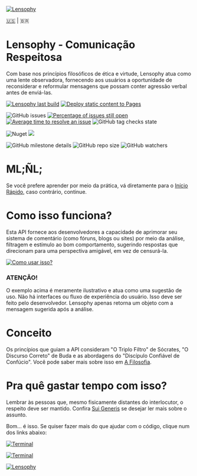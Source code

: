 [![Lensophy](https://dev.azure.com/raphaelmoreira/758a305a-a7fa-4b96-95aa-962c2cf2248c/_apis/git/repositories/27fc1054-4851-4e6d-af8a-a463841dc8c1/items?path=/lensophy-banner.png&versionDescriptor%5BversionOptions%5D=0&versionDescriptor%5BversionType%5D=0&versionDescriptor%5Bversion%5D=main&resolveLfs=true&%24format=octetStream)](https://raphaelmoreira.github.io/lensophy/)

[🇺🇸](Readme.md) | 🇧🇷

# Lensophy - Comunicação Respeitosa
Com base nos princípios filosóficos de ética e virtude, Lensophy atua como uma lente observadora, fornecendo aos usuários a oportunidade de reconsiderar e reformular mensagens que possam conter agressão verbal antes de enviá-las.

[![Lensophy last build](https://github.com/raphaelmoreira/lensophy/actions/workflows/dotnet.yml/badge.svg?branch=main)](https://github.com/raphaelmoreira/lensophy/actions/workflows/dotnet.yml)
[![Deploy static content to Pages](https://github.com/raphaelmoreira/lensophy/actions/workflows/static.yml/badge.svg)](https://github.com/raphaelmoreira/lensophy/actions/workflows/static.yml)

![GitHub issues](https://img.shields.io/github/issues/raphaelmoreira/lensophy)
[![Percentage of issues still open](https://isitmaintained.com/badge/open/raphaelmoreira/lensophy.svg)](https://isitmaintained.com/project/raphaelmoreira/lensophy "Percentage of issues still open")
[![Average time to resolve an issue](https://isitmaintained.com/badge/resolution/raphaelmoreira/lensophy.svg)](https://isitmaintained.com/project/raphaelmoreira/lensophy "Average time to resolve an issue")
![GitHub tag checks state](https://img.shields.io/github/checks-status/raphaelmoreira/lensophy/v0.0.0-beta.7)

![Nuget](https://img.shields.io/nuget/dt/lensophy)
![](https://img.shields.io/github/license/raphaelmoreira/lensophy)

![GitHub milestone details](https://img.shields.io/github/milestones/progress/raphaelmoreira/lensophy/1)
![GitHub repo size](https://img.shields.io/github/repo-size/raphaelmoreira/lensophy)
![GitHub watchers](https://img.shields.io/github/watchers/raphaelmoreira/lensophy)

# ML;ÑL;
Se você prefere aprender por meio da prática, vá diretamente para o [Início Rápido](https://github.com/raphaelmoreira/lensophy/tree/main/src/Lensophy/Doc#getting-started), caso contrário, continue.

# Como isso funciona?
Esta API fornece aos desenvolvedores a capacidade de aprimorar seu sistema de comentário (como fóruns, blogs ou sites) por meio da análise, filtragem e estímulo ao bom comportamento, sugerindo respostas que direcionam para uma perspectiva amigável, em vez de censurá-la.

[![Como usar isso?](https://dev.azure.com/raphaelmoreira/758a305a-a7fa-4b96-95aa-962c2cf2248c/_apis/git/repositories/27fc1054-4851-4e6d-af8a-a463841dc8c1/items?path=/how-to-use-it.png&versionDescriptor%5BversionOptions%5D=0&versionDescriptor%5BversionType%5D=0&versionDescriptor%5Bversion%5D=main&resolveLfs=true&%24format=octetStream)](#philosophy)

### ATENÇÃO!
O exemplo acima é meramente ilustrativo e atua como uma sugestão de uso. Não há interfaces ou fluxo de experiência do usuário. Isso deve ser feito pelo desenvolvedor. Lensophy apenas retorna um objeto com a mensagem sugerida após a análise.

# Conceito
Os princípios que guiam a API consideram "O Triplo Filtro" de Sócrates, "O Discurso Correto" de Buda e as abordagens do "Discípulo Confiável de Confúcio". Você pode saber mais sobre isso em [A Filosofia](https://raphaelmoreira.github.io/lensophy/articles/philosophy.html).

# Pra quê gastar tempo com isso?
Lembrar às pessoas que, mesmo fisicamente distantes do interlocutor, o respeito deve ser mantido. Confira [Sui Generis](https://raphaelmoreira.github.io/lensophy/articles/sui-generis.html) se desejar ler mais sobre o assunto.

Bom... é isso. Se quiser fazer mais do que ajudar com o código, clique num dos links abaixo:

[![Terminal](https://badgen.net/badge/IDonate/.AddCharityToAma()/red?icon=terminal)](https://www.paypal.com/BR/fundraiser/charity/3955029)

[![Terminal](https://badgen.net/badge/IDonate/.AddBeerToPatreon()/red?icon=terminal)](https://www.patreon.com/lensophy)

[![Lensophy](https://dev.azure.com/raphaelmoreira/758a305a-a7fa-4b96-95aa-962c2cf2248c/_apis/git/repositories/27fc1054-4851-4e6d-af8a-a463841dc8c1/items?path=/footer.png&versionDescriptor%5BversionOptions%5D=0&versionDescriptor%5BversionType%5D=0&versionDescriptor%5Bversion%5D=main&resolveLfs=true&%24format=octetStream)](https://raphaelmoreira.github.io/lensophy/)
